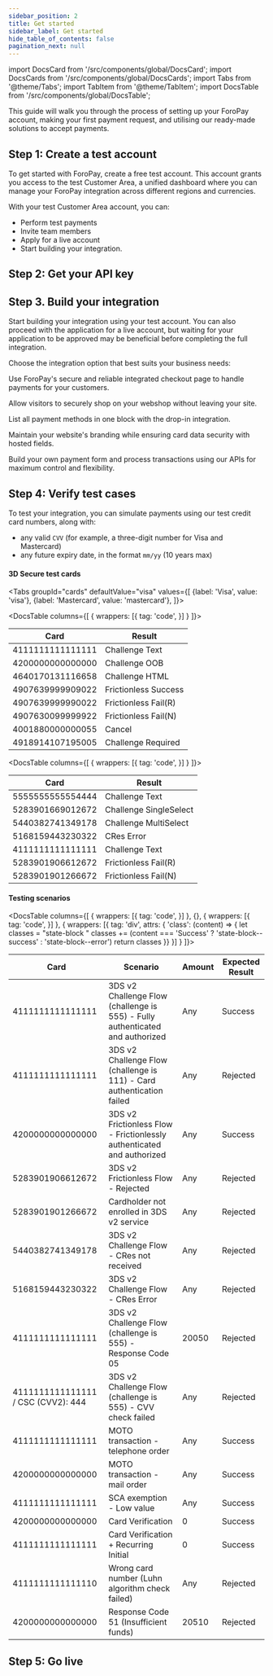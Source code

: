 ```yaml
---
sidebar_position: 2
title: Get started
sidebar_label: Get started
hide_table_of_contents: false
pagination_next: null
---
```


import DocsCard from '/src/components/global/DocsCard';
import DocsCards from '/src/components/global/DocsCards';
import Tabs from '@theme/Tabs';
import TabItem from '@theme/TabItem';
import DocsTable from '/src/components/global/DocsTable';

This guide will walk you through the process of setting up your ForoPay account, making your first payment request, and utilising our ready-made solutions to accept payments.

## Step 1: Create a test account

To get started with ForoPay, create a free test account. This account grants you access to the test Customer Area, a unified dashboard where you can manage your ForoPay integration across different regions and currencies.

With your test Customer Area account, you can:

- Perform test payments
- Invite team members
- Apply for a live account
- Start building your integration.

## Step 2: Get your API key



## Step 3. Build your integration

Start building your integration using your test account. You can also proceed with the application for a live account, but waiting for your application to be approved may be beneficial before completing the full integration.

Choose the integration option that best suits your business needs:

<DocsCards>
  <DocsCard header="Hosted page" >
    <p>Use ForoPay's secure and reliable integrated checkout page to handle payments for your customers.</p>
  </DocsCard>

  <DocsCard header="Popup" >
    <p>Allow visitors to securely shop on your webshop without leaving your site.
    </p>
  </DocsCard>

  <DocsCard header="Drop-in" >
    <p>List all payment methods in one block with the drop-in integration.</p>
  </DocsCard>

  <DocsCard header="Hosted fields" >
    <p>Maintain your website's branding while ensuring card data security with hosted fields.</p>
  </DocsCard>

  <DocsCard header="API only" href="/docs-portal/online_payments/accept_payments/api">
    <p>Build your own payment form and process transactions using our APIs for maximum control and flexibility.</p>
  </DocsCard>
</DocsCards>

## Step 4: Verify test cases



To test your integration, you can simulate payments using our test credit card numbers, along with:
  - any valid `CVV` (for example, a three-digit number for Visa and Mastercard)
  - any future expiry date, in the format `mm/yy` (10 years max)

#### 3D Secure test cards

<Tabs
  groupId="cards"
  defaultValue="visa"
  values={[
  {label: 'Visa', value: 'visa'},
  {label: 'Mastercard', value: 'mastercard'},
]}>
<TabItem value="visa">

<DocsTable columns={[
  {
    wrappers: [{
      tag: 'code',
    }]
  }
]}>
  <table>
    <thead>
        <tr>
			<th>Card</th>
			<th>Result</th>
       </tr>
    </thead>
    <tbody>
      <tr>
        <td>4111111111111111</td>
        <td>Challenge Text</td>
      </tr>
      <tr>
        <td>4200000000000000</td>
        <td>Challenge OOB</td>
      </tr>
      <tr>
        <td>4640170131116658</td>
        <td>Challenge HTML</td>
      </tr>
      <tr>
        <td>4907639999909022</td>
        <td>Frictionless Success</td>
      </tr>
      <tr>
        <td>4907639999990022</td>
        <td>Frictionless Fail(R)</td>
      </tr>
      <tr>
        <td>4907630099999922</td>
        <td>Frictionless Fail(N)</td>
      </tr>
      <tr>
        <td>4001880000000055</td>
        <td>Cancel</td>
      </tr>
      <tr>
        <td>4918914107195005</td>
        <td>Challenge Required</td>
      </tr>
    </tbody>
  </table>
</DocsTable>
</TabItem>

<TabItem value="mastercard">

<DocsTable columns={[
  {
    wrappers: [{
      tag: 'code',
    }]
  }
]}>
  <table>
    <thead>
        <tr>
			<th>Card</th>
			<th>Result</th>
      	</tr>
    </thead>
    <tbody>
      <tr>
        <td>5555555555554444</td>
        <td>Challenge Text</td>
      </tr>
      <tr>
        <td>5283901669012672</td>
        <td>Challenge SingleSelect</td>
      </tr>
      <tr>
        <td>5440382741349178</td>
        <td>Challenge MultiSelect</td>
      </tr>
      <tr>
        <td>5168159443230322</td>
        <td>CRes Error</td>
      </tr>
      <tr>
        <td>4111111111111111</td>
        <td>Challenge Text</td>
      </tr>
	  <tr>
        <td>5283901906612672</td>
        <td>Frictionless Fail(R)</td>
      </tr>
      <tr>
        <td>5283901901266672</td>
        <td>Frictionless Fail(N)</td>
      </tr>
    </tbody>
  </table>
</DocsTable>

</TabItem>
</Tabs>

#### Testing scenarios

<DocsTable columns={[
  {
    wrappers: [{
      tag: 'code',
    }]
  },
  {},
  {
    wrappers: [{
      tag: 'code',
    }]
  },
  {
    wrappers: [{
      tag: 'div',
      attrs: { 'class': (content) => {
        let classes = "state-block "
        classes += (content === 'Success' ? 'state-block--success' : 'state-block--error')
        return classes
      }}
    }]
  }
]}>
<table>
  <thead>
    <tr>
      <th>Card</th>
      <th>Scenario</th>
      <th>Amount</th>
      <th>Expected Result</th>
    </tr>
  </thead>
	<tbody>
		<tr>
			<td>4111111111111111</td>
			<td>3DS v2 Challenge Flow (challenge is 555) - Fully authenticated and authorized</td>
			<td>Any</td>
			<td>Success</td>
		</tr>
		<tr>
			<td>4111111111111111</td>
			<td>3DS v2 Challenge Flow (challenge is 111) - Card authentication failed</td>
			<td>Any</td>
			<td>Rejected</td>
		</tr>
		<tr>
			<td>4200000000000000</td>
			<td>3DS v2 Frictionless Flow - Frictionlessly authenticated and authorized</td>
			<td>Any</td>
			<td>Success</td>
		</tr>
		<tr>
			<td>5283901906612672</td>
			<td>3DS v2 Frictionless Flow - Rejected</td>
			<td>Any</td>
			<td>Rejected</td>
		</tr>
		<tr>
			<td>5283901901266672</td>
			<td>Cardholder not enrolled in 3DS v2 service</td>
			<td>Any</td>
			<td>Rejected</td>
		</tr>
		<tr>
			<td>5440382741349178</td>
			<td>3DS v2 Challenge Flow - CRes not received</td>
			<td>Any</td>
			<td>Rejected</td>
		</tr>
		<tr>
			<td>5168159443230322</td>
			<td>3DS v2 Challenge Flow - CRes Error</td>
			<td>Any</td>
			<td>Rejected</td>
		</tr>
		<tr>
			<td>4111111111111111</td>
			<td>3DS v2 Challenge Flow (challenge is 555) - Response Code 05</td>
			<td>20050</td>
			<td>Rejected</td>
		</tr>
		<tr>
			<td>4111111111111111 / CSC (CVV2): 444</td>
			<td>3DS v2 Challenge Flow (challenge is 555) - CVV check failed</td>
			<td>Any</td>
			<td>Rejected</td>
		</tr>
		<tr>
			<td>4111111111111111</td>
			<td>MOTO transaction - telephone order</td>
			<td>Any</td>
			<td>Success</td>
		</tr>
		<tr>
			<td>4200000000000000</td>
			<td>MOTO transaction - mail order</td>
			<td>Any</td>
			<td>Success</td>
		</tr>
		<tr>
			<td>4111111111111111</td>
			<td>SCA exemption - Low value</td>
			<td>Any</td>
			<td>Success</td>
		</tr>
		<tr>
			<td>4200000000000000</td>
			<td>Card Verification</td>
			<td>0</td>
			<td>Success</td>
		</tr>
		<tr>
			<td>4111111111111111</td>
			<td>Card Verification + Recurring Initial</td>
			<td>0</td>
			<td>Success</td>
		</tr>
		<tr>
			<td>4111111111111110</td>
			<td>Wrong card number (Luhn algorithm check failed)</td>
			<td>Any</td>
			<td>Rejected</td>
		</tr>
		<tr>
			<td>4200000000000000</td>
			<td>Response Code 51 (Insufficient funds)</td>
			<td>20510</td>
			<td>Rejected</td>
		</tr>
	</tbody>
</table>
</DocsTable>

## Step 5: Go live


